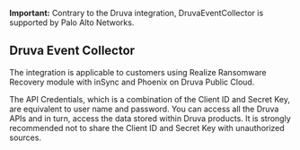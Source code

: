 **Important:** Contrary to the Druva integration, DruvaEventCollector is supported by Palo Alto Networks.

## Druva Event Collector

The integration is applicable to customers using Realize Ransomware Recovery module with inSync and Phoenix on Druva Public Cloud.

The API Credentials, which is a combination of the Client ID and Secret Key, are equivalent to user name and password. You can access all the Druva APIs and in turn, access the data stored within Druva products. It is strongly recommended not to share the Client ID and Secret Key with unauthorized sources.